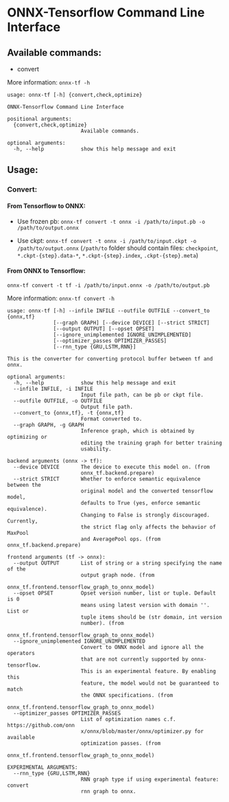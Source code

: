 ONNX-Tensorflow Command Line Interface
======

## Available commands:
- convert

More information: `onnx-tf -h`
```
usage: onnx-tf [-h] {convert,check,optimize}

ONNX-Tensorflow Command Line Interface

positional arguments:
  {convert,check,optimize}
                        Available commands.

optional arguments:
  -h, --help            show this help message and exit
```

## Usage:

### Convert:

#### From Tensorflow to ONNX:

- Use frozen pb:
`onnx-tf convert -t onnx -i /path/to/input.pb -o /path/to/output.onnx`

- Use ckpt:
`onnx-tf convert -t onnx -i /path/to/input.ckpt -o /path/to/output.onnx`
(`/path/to` folder should contain files: `checkpoint`, `*.ckpt-{step}.data-*`, `*.ckpt-{step}.index`, `.ckpt-{step}.meta`)

#### From ONNX to Tensorflow:
`onnx-tf convert -t tf -i /path/to/input.onnx -o /path/to/output.pb`

More information: `onnx-tf convert -h`
```
usage: onnx-tf [-h] --infile INFILE --outfile OUTFILE --convert_to {onnx,tf}
               [--graph GRAPH] [--device DEVICE] [--strict STRICT]
               [--output OUTPUT] [--opset OPSET]
               [--ignore_unimplemented IGNORE_UNIMPLEMENTED]
               [--optimizer_passes OPTIMIZER_PASSES]
               [--rnn_type {GRU,LSTM,RNN}]

This is the converter for converting protocol buffer between tf and onnx.

optional arguments:
  -h, --help            show this help message and exit
  --infile INFILE, -i INFILE
                        Input file path, can be pb or ckpt file.
  --outfile OUTFILE, -o OUTFILE
                        Output file path.
  --convert_to {onnx,tf}, -t {onnx,tf}
                        Format converted to.
  --graph GRAPH, -g GRAPH
                        Inference graph, which is obtained by optimizing or
                        editing the training graph for better training
                        usability.

backend arguments (onnx -> tf):
  --device DEVICE       The device to execute this model on. (from
                        onnx_tf.backend.prepare)
  --strict STRICT       Whether to enforce semantic equivalence between the
                        original model and the converted tensorflow model,
                        defaults to True (yes, enforce semantic equivalence).
                        Changing to False is strongly discouraged. Currently,
                        the strict flag only affects the behavior of MaxPool
                        and AveragePool ops. (from onnx_tf.backend.prepare)

frontend arguments (tf -> onnx):
  --output OUTPUT       List of string or a string specifying the name of the
                        output graph node. (from
                        onnx_tf.frontend.tensorflow_graph_to_onnx_model)
  --opset OPSET         Opset version number, list or tuple. Default is 0
                        means using latest version with domain ''. List or
                        tuple items should be (str domain, int version
                        number). (from
                        onnx_tf.frontend.tensorflow_graph_to_onnx_model)
  --ignore_unimplemented IGNORE_UNIMPLEMENTED
                        Convert to ONNX model and ignore all the operators
                        that are not currently supported by onnx-tensorflow.
                        This is an experimental feature. By enabling this
                        feature, the model would not be guaranteed to match
                        the ONNX specifications. (from
                        onnx_tf.frontend.tensorflow_graph_to_onnx_model)
  --optimizer_passes OPTIMIZER_PASSES
                        List of optimization names c.f. https://github.com/onn
                        x/onnx/blob/master/onnx/optimizer.py for available
                        optimization passes. (from
                        onnx_tf.frontend.tensorflow_graph_to_onnx_model)

EXPERIMENTAL ARGUMENTS:
  --rnn_type {GRU,LSTM,RNN}
                        RNN graph type if using experimental feature: convert
                        rnn graph to onnx.
```
